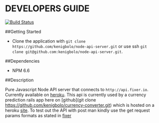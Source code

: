 # DEVELOPERS GUIDE

[![Build Status](https://travis-ci.org/kenigbolo/node-api-server.png)](https://travis-ci.org/kenigbolo/node-api-server)

##Getting Started

+ Clone the application with `git clone https://github.com/kenigbolo/node-api-server.git` or use ssh  `git clone git@github.com:kenigbolo/node-api-server.git`.

##Dependencies

* NPM 6.6

##Description

Pure Javascript Node API server that connects to `http://api.fixer.io`. Currently available on [heroku](http://fixer-node-api.herokuapp.com). This api is currently used by a currency prediction rails app here on [github](git clone https://github.com/kenigbolo/currency-converter.git) which is hosted on a heroku [site](https://currency-predictor.herokuapp.com). To test out the API with post man kindly use the get request params formats as stated in [fixer](http://api.fixer.io)
